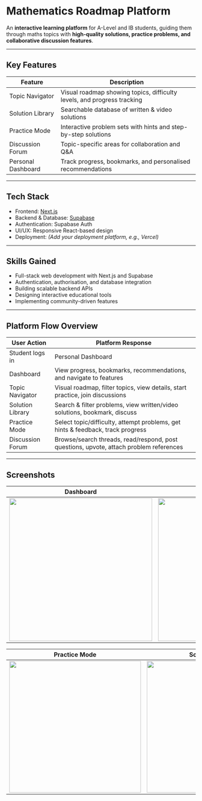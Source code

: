 # Mathematics Roadmap Platform

An **interactive learning platform** for A-Level and IB students, guiding them through maths topics with **high-quality solutions, practice problems, and collaborative discussion features**.

---

## Key Features

| Feature | Description |
|---------|-------------|
| Topic Navigator | Visual roadmap showing topics, difficulty levels, and progress tracking |
| Solution Library | Searchable database of written & video solutions |
| Practice Mode | Interactive problem sets with hints and step-by-step solutions |
| Discussion Forum | Topic-specific areas for collaboration and Q&A |
| Personal Dashboard | Track progress, bookmarks, and personalised recommendations |

---

## Tech Stack

- Frontend: [Next.js](https://nextjs.org/)  
- Backend & Database: [Supabase](https://supabase.com/)  
- Authentication: Supabase Auth  
- UI/UX: Responsive React-based design  
- Deployment: *(Add your deployment platform, e.g., Vercel)*  

---

## Skills Gained

- Full-stack web development with Next.js and Supabase  
- Authentication, authorisation, and database integration  
- Building scalable backend APIs  
- Designing interactive educational tools  
- Implementing community-driven features  

---

## Platform Flow Overview

| User Action | Platform Response |
|-------------|-----------------|
| Student logs in | Personal Dashboard |
| Dashboard | View progress, bookmarks, recommendations, and navigate to features |
| Topic Navigator | Visual roadmap, filter topics, view details, start practice, join discussions |
| Solution Library | Search & filter problems, view written/video solutions, bookmark, discuss |
| Practice Mode | Select topic/difficulty, attempt problems, get hints & feedback, track progress |
| Discussion Forum | Browse/search threads, read/respond, post questions, upvote, attach problem references |

---

## Screenshots

| Dashboard | Topic Navigator |
|-----------|----------------|
| <img width="380" src="https://github.com/user-attachments/assets/1b2ff262-dbd0-4f30-b40b-0014f26cb769" /> | <img width="380" src="https://github.com/user-attachments/assets/5ad70379-6e3b-4830-bc01-a7a709e4465d" /> |

| Practice Mode | Solution Library |
|---------------|-----------------|
| <img src="https://github.com/user-attachments/assets/e35040d6-f13c-4f56-aa60-23ffc3f221a7" width="350" /> | <img src="https://github.com/user-attachments/assets/8ec8c940-7f70-42bd-8e44-29defa878dc1" width="350" /> |




